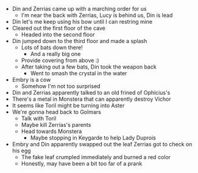 * Din and Zerrias came up with a marching order for us
 	* I'm near the back with Zerrias, Lucy is behind us, Din is lead
* Din let's me keep using his bow until I can restring mine
* Cleared out the first floor of the cave
	* Headed into the second floor
* Din jumped down to the third floor and made a splash
	* Lots of bats down there!
		* And a really big one
	* Provide covering from above :)
	* After taking out a few bats, Din took the weapon back
		* Went to smash the crystal in the water
* Embry is a cow
	* Somehow I'm not too surprised
* Din and Zerrias apparently talked to an old frined of Ophicius's
* There's a metal in Monstera that can apparently destroy Vichor
* It seems like Toril might be turning into Aster
* We're gonna head back to Golmars
	* Talk with Toril
	* Maybe kill Zerrias's parents
	* Head towards Monstera
		* Maybe stopping in Keygarde to help Lady Duprois
* Embry and Din apparently swapped out the leaf Zerrias got to check on his egg
	* The fake leaf crumpled immediately and burned a red color
	* Honestly, may have been a bit too far of a prank
